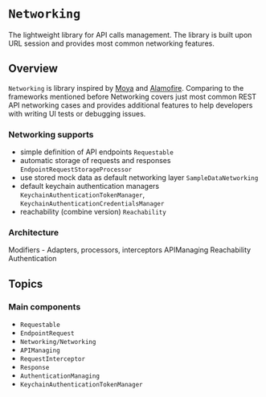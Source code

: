 # ``Networking``

The lightweight library for API calls management. The library is built upon URL session and provides most common networking features.

## Overview

``Networking`` is library inspired by [Moya](https://github.com/Moya/Moya) and [Alamofire](https://github.com/Alamofire/Alamofire). Comparing to the frameworks mentioned before Networking covers just most common REST API networking cases and provides additional features to help developers with writing UI tests or debugging issues.

### Networking supports
 * simple definition of API endpoints ``Requestable``
 * automatic storage of requests and responses ``EndpointRequestStorageProcessor``
 * use stored mock data as default networking layer ``SampleDataNetworking``
 * default keychain authentication managers ``KeychainAuthenticationTokenManager``, ``KeychainAuthenticationCredentialsManager``
 * reachability (combine version) ``Reachability``

### Architecture



Modifiers - Adapters, processors, interceptors
APIManaging
Reachability
Authentication


## Topics

### Main components

- ``Requestable``
- ``EndpointRequest``
- ``Networking/Networking``
- ``APIManaging``
- ``RequestInterceptor``
- ``Response``
- ``AuthenticationManaging``
- ``KeychainAuthenticationTokenManager``
